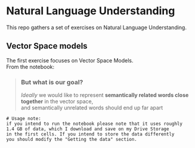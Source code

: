 # Natural Language Understanding
This repo gathers a set of exercises on Natural Language Understanding.
## Vector Space models
The first exercise focuses on Vector Space Models. 
<br>
From the notebook:
> ### But what is our goal? 
> *Ideally* we would like to represent **semantically related words close together** in the vector space, <br>
and semantically unrelated words should end up far apart
``` 
# Usage note: 
if you intend to run the notebook please note that it uses roughly 
1.4 GB of data, which I download and save on my Drive Storage 
in the first cells. If you intend to store the data differently 
you should modify the "Getting the data" section.
```
